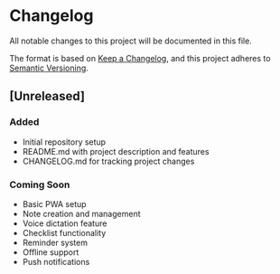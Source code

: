 # Changelog

All notable changes to this project will be documented in this file.

The format is based on [Keep a Changelog](https://keepachangelog.com/en/1.0.0/),
and this project adheres to [Semantic Versioning](https://semver.org/spec/v2.0.0.html).

## [Unreleased]

### Added
- Initial repository setup
- README.md with project description and features
- CHANGELOG.md for tracking project changes

### Coming Soon
- Basic PWA setup
- Note creation and management
- Voice dictation feature
- Checklist functionality
- Reminder system
- Offline support
- Push notifications